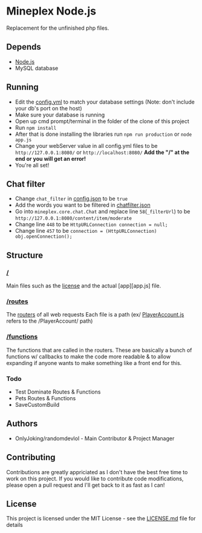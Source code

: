 # Mineplex Node.js
Replacement for the unfinished php files.

## Depends
* [Node.js](https://nodejs.org)
* MySQL database

## Running
* Edit the [config.yml](config.json) to match your database settings (Note: don't include your db's port on the host)
* Make sure your database is running
* Open up cmd prompt/terminal in the folder of the clone of this project
* Run ```npm install```
* After that is done installing the libraries run ```npm run production``` or ```node app.js```
* Change your webServer value in all config.yml files to be ```http://127.0.0.1:8080/``` or ```http://localhost:8080/``` **Add the "/" at the end or you will get an error!**
* You're all set!

## Chat filter
* Change ```chat_filter``` in [config.json](config.json) to be ```true```
* Add the words you want to be filtered in [chatfilter.json](chatfilter.json)
* Go into `mineplex.core.chat.Chat` and replace line ```58```(```_filterUrl```) to be `http://127.0.0.1:8080/content/item/moderate`
* Change line ```448``` to be ```HttpURLConnection connection = null;```
* Change line ```457``` to be ```connection = (HttpURLConnection) obj.openConnection();```

## Structure
### [/](/)
Main files such as the [license](LICENSE.md) and the actual [app][app.js] file.

### [/routes](/routes)
The [routers](https://expressjs.com/en/api.html#router) of all web requests
Each file is a path (ex/ [PlayerAccount.js](/routes/PlayerAccount.js) refers to the /PlayerAccount/ path)

### [/functions](/functions)
The functions that are called in the routers.
These are basically a bunch of functions w/ callbacks to make the code more readable & to allow expanding if anyone wants to make something like a front end for this.

### Todo
* Test Dominate Routes & Functions
* Pets Routes & Functions
* SaveCustomBuild

## Authors
* OnlyJoking/randomdevlol - Main Contributor & Project Manager

## Contributing
Contributions are greatly appriciated as I don't have the best free time to work on this project. If you would like to contribute code modifications, please open a pull request and I'll get back to it as fast as I can!

## License
This project is licensed under the MIT License - see the [LICENSE.md](LICENSE.md) file for details